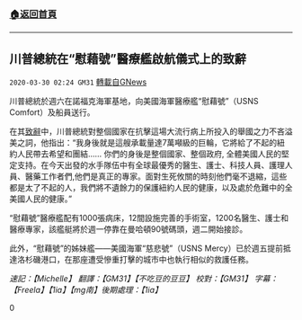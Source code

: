 ###  [:house:返回首頁](https://github.com/ourhimalayas/txt)
---

## 川普總統在“慰藉號”醫療艦啟航儀式上的致辭
`2020-03-30 02:24 GM31` [轉載自GNews](https://gnews.org/zh-hant/156250/)

川普總統於週六在諾福克海軍基地，向美國海軍醫療艦“慰藉號”（USNS Comfort）及船員送行。

在其[致辭](https://youtu.be/0WC6YZM59Mg)中，川普總統對整個國家在抗擊這場大流行病上所投入的舉國之力不吝溢美之詞，他指出：“我身後就是這艘承載量達7萬噸級的巨輪，它將給了不起的紐約人民帶去希望和團結…… 你們的身後是整個國家、整個政府, 全體美國人民的堅定支持。在今天出發的水手隊伍中有全球最優秀的醫生、護士、科技人員、護理人員、醫藥工作者們,他們是真正的專家。面對生死攸關的時刻他們毫不退縮，這些都是太了不起的人，我們將不遺餘力的保護紐約人民的健康，以及處於危難中的全美國人民的健康。”

“慰藉號”醫療艦配有1000張病床，12間設施完善的手術室，1200名醫生、護士和醫療專家，該艦艇將於週一停靠在曼哈頓90號碼頭，週二開始接診。

此外，“慰藉號”的姊妹艦——美國海軍“慈悲號”（USNS Mercy）已於週五提前抵達洛杉磯港口，在那座遭受慘重打擊的城市中也執行相似的救護任務。

*速記：【Michelle】  翻譯：【GM31】【不吃豆的豆豆】 校對：【GM31】 字幕：【Freela】【1ia$】【mg南】  後期處理：【1ia$】*

0
